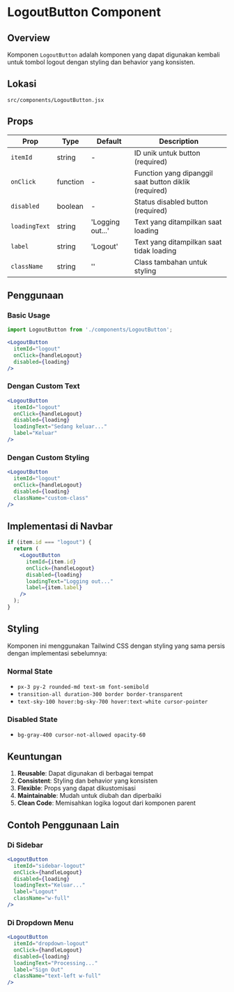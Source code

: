 # LogoutButton Component

## Overview
Komponen `LogoutButton` adalah komponen yang dapat digunakan kembali untuk tombol logout dengan styling dan behavior yang konsisten.

## Lokasi
`src/components/LogoutButton.jsx`

## Props

| Prop | Type | Default | Description |
|------|------|---------|-------------|
| `itemId` | string | - | ID unik untuk button (required) |
| `onClick` | function | - | Function yang dipanggil saat button diklik (required) |
| `disabled` | boolean | - | Status disabled button (required) |
| `loadingText` | string | 'Logging out...' | Text yang ditampilkan saat loading |
| `label` | string | 'Logout' | Text yang ditampilkan saat tidak loading |
| `className` | string | '' | Class tambahan untuk styling |

## Penggunaan

### Basic Usage
```jsx
import LogoutButton from './components/LogoutButton';

<LogoutButton
  itemId="logout"
  onClick={handleLogout}
  disabled={loading}
/>
```

### Dengan Custom Text
```jsx
<LogoutButton
  itemId="logout"
  onClick={handleLogout}
  disabled={loading}
  loadingText="Sedang keluar..."
  label="Keluar"
/>
```

### Dengan Custom Styling
```jsx
<LogoutButton
  itemId="logout"
  onClick={handleLogout}
  disabled={loading}
  className="custom-class"
/>
```

## Implementasi di Navbar

```jsx
if (item.id === "logout") {
  return (
    <LogoutButton
      itemId={item.id}
      onClick={handleLogout}
      disabled={loading}
      loadingText="Logging out..."
      label={item.label}
    />
  );
}
```

## Styling

Komponen ini menggunakan Tailwind CSS dengan styling yang sama persis dengan implementasi sebelumnya:

### Normal State
- `px-3 py-2 rounded-md text-sm font-semibold`
- `transition-all duration-300 border border-transparent`
- `text-sky-100 hover:bg-sky-700 hover:text-white cursor-pointer`

### Disabled State
- `bg-gray-400 cursor-not-allowed opacity-60`

## Keuntungan

1. **Reusable**: Dapat digunakan di berbagai tempat
2. **Consistent**: Styling dan behavior yang konsisten
3. **Flexible**: Props yang dapat dikustomisasi
4. **Maintainable**: Mudah untuk diubah dan diperbaiki
5. **Clean Code**: Memisahkan logika logout dari komponen parent

## Contoh Penggunaan Lain

### Di Sidebar
```jsx
<LogoutButton
  itemId="sidebar-logout"
  onClick={handleLogout}
  disabled={loading}
  loadingText="Keluar..."
  label="Logout"
  className="w-full"
/>
```

### Di Dropdown Menu
```jsx
<LogoutButton
  itemId="dropdown-logout"
  onClick={handleLogout}
  disabled={loading}
  loadingText="Processing..."
  label="Sign Out"
  className="text-left w-full"
/>
``` 